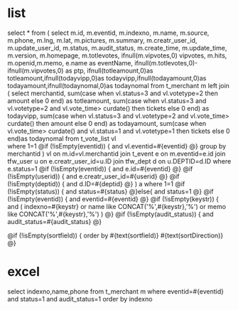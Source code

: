 list
===
select * from (
	select m.id, m.eventid, m.indexno, m.name, m.source, m.phone, m.lng, m.lat, m.pictures, 
	 m.summary, m.creatr_user_id, m.update_user_id, m.status, m.audit_status, m.create_time, 
	 m.update_time, m.version, m.homepage, m.totlevotes, ifnull(m.vipvotes,0) vipvotes, m.hits, m.openid,m.memo,
        e.name as eventName,
	ifnull(m.totlevotes,0)-ifnull(m.vipvotes,0) as ptp,
	ifnull(totleamount,0)as totleamount,ifnull(todayvipp,0)as todayvipp,ifnull(todayamount,0)as todayamount,ifnull(todaynomal,0)as todaynomal
    from t_merchant m 
    left join (
        select
        merchantid,
	    sum(case when vl.status=3 and vl.votetype=2 then amount else 0 end) as totleamount,
	    sum(case when vl.status=3 and vl.votetype=2 and vl.vote_time> curdate() then tickets else 0 end) as todayvipp,
	    sum(case when vl.status=3 and vl.votetype=2 and vl.vote_time> curdate() then amount else 0 end) as todayamount,
	    sum(case when  vl.vote_time> curdate() and vl.status=1 and vl.votetype=1 then tickets else 0 end)as todaynomal
        from t_vote_list vl  
        where 1=1 
        @if (!isEmpty(eventid)) {
            and vl.eventid=#{eventid}
        @}
        group by merchantid
    ) vl on m.id=vl.merchantid
	join t_event e on m.eventid=e.id
    join tfw_user u on e.creatr_user_id=u.ID 
    join tfw_dept d on u.DEPTID=d.ID
	where e.status=1 
    @if (!isEmpty(eventid)) {
        and e.id=#{eventid}
    @}
    @if (!isEmpty(userid)) {
        and e.creatr_user_id=#{userid}
    @}
    @if (!isEmpty(deptid)) {
        and d.ID=#{deptid}
    @}
) a 
where  1=1
@if (!isEmpty(status)) {
	and status=#{status}
@}else{
    and status=1
@}
@if (!isEmpty(eventid)) {
	and eventid=#{eventid}
@}
@if (!isEmpty(keystr)) {
	and ( indexno=#{keystr} or name like CONCAT('%',#{keystr},'%') or memo like CONCAT('%',#{keystr},'%') )
@}
@if (!isEmpty(audit_status)) {
	and audit_status=#{audit_status}
@}

@if (!isEmpty(sortfield)) {
	order by #{text(sortfield)} #{text(sortDirection)}
@}

excel
===
select indexno,name,phone 
from t_merchant m
where eventid=#{eventid} 
and status=1 
and audit_status=1
order by indexno

